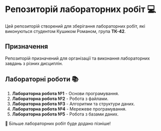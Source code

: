 # Репозиторій лабораторних робіт 💻

Цей репозиторій створений для зберігання лабораторних робіт, які виконуються студентом Кушиком Романом, група **ТК-42**.

## Призначення
Репозиторій призначений для організації та виконання лабораторних завдань з різних дисциплін.

## Лабораторні роботи 📚

1. **Лабораторна робота №1** - Основи програмування.
2. **Лабораторна робота №2** - Робота з файлами.
3. **Лабораторна робота №3** - Алгоритми та структури даних.
4. **Лабораторна робота №4** - Мережеве програмування.
5. **Лабораторна робота №5** - Робота з базами даних. 

🚀 Більше лабораторних робіт буде додано пізніше!
  
